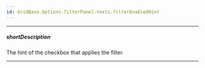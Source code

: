 ```yaml
---
id: GridBase.Options.filterPanel.texts.filterEnabledHint
---
```

---
##### shortDescription
The hint of the checkbox that applies the filter.

---
